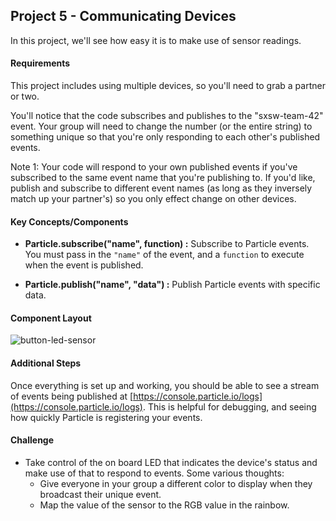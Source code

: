 ## Project 5 - Communicating Devices

In this project, we'll see how easy it is to make use of sensor readings.

#### Requirements

This project includes using multiple devices, so you'll need to grab a partner or two.

You'll notice that the code subscribes and publishes to the "sxsw-team-42" event. Your group will need to change the number (or the entire string) to something unique so that you're only responding to each other's published events.

Note 1: Your code will respond to your own published events if you've subscribed to the same event name that you're publishing to. If you'd like, publish and subscribe to different event names (as long as they inversely match up your partner's) so you only effect change on other devices.

#### Key Concepts/Components

- **Particle.subscribe("name", function) :** Subscribe to Particle events. You must pass in the `"name"` of the event, and a `function` to execute when the event is published.

- **Particle.publish("name", "data") :** Publish Particle events with specific data.

#### Component Layout

![button-led-sensor](https://cloud.githubusercontent.com/assets/1410181/23530485/1c010e42-ff5f-11e6-98a9-d13cab523d78.png)

#### Additional Steps

Once everything is set up and working, you should be able to see a stream of events being published at [https://console.particle.io/logs](https://console.particle.io/logs). This is helpful for debugging, and seeing how quickly Particle is registering your events.

#### Challenge

- Take control of the on board LED that indicates the device's status and make use of that to respond to events. Some various thoughts:
  - Give everyone in your group a different color to display when they broadcast their unique event.
  - Map the value of the sensor to the RGB value in the rainbow.
